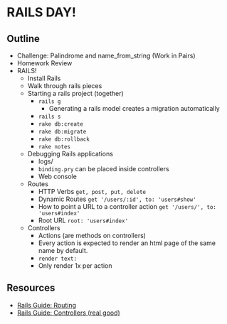# RAILS DAY!

## Outline
- Challenge: Palindrome and name\_from\_string (Work in Pairs)
- Homework Review
- RAILS!
  - Install Rails
  - Walk through rails pieces
  - Starting a rails project (together)
    - `rails g`
      - Generating a rails model creates a migration automatically
    - `rails s`
    - `rake db:create`
    - `rake db:migrate`
    - `rake db:rollback`
    - `rake notes`
  - Debugging Rails applications
    - logs/
    - `binding.pry` can be placed inside controllers
    - Web console
  - Routes
    - HTTP Verbs `get, post, put, delete`
    - Dynamic Routes `get '/users/:id', to: 'users#show'`
    - How to point a URL to a controller action `get '/users/', to: 'users#index'`
    - Root URL `root: 'users#index'`
  - Controllers
    - Actions (are methods on controllers)
    - Every action is expected to render an html page of the same name by default.
    - `render text:`
    - Only render 1x per action


## Resources
  - [Rails Guide: Routing](http://guides.rubyonrails.org/routing.html)
  - [Rails Guide: Controllers (real good)](http://guides.rubyonrails.org/action_controller_overview.html)
